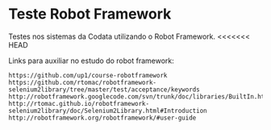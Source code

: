 # Teste Robot Framework
Testes nos sistemas da Codata utilizando o Robot Framework.
<<<<<<< HEAD

Links para auxiliar no estudo do robot framework:

	https://github.com/up1/course-robotframework
	https://github.com/rtomac/robotframework-selenium2library/tree/master/test/acceptance/keywords
	http://robotframework.googlecode.com/svn/trunk/doc/libraries/BuiltIn.html
	http://rtomac.github.io/robotframework-selenium2library/doc/Selenium2Library.html#Introduction
	http://robotframework.org/robotframework/#user-guide


